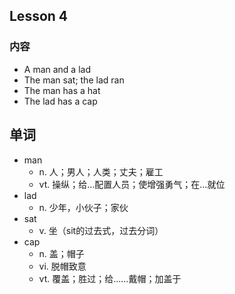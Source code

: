 ## Lesson 4

### 内容

* A man and a lad
* The man sat; the lad ran
* The man has a hat
* The lad has a cap

## 单词

* man
  * n. 人；男人；人类；丈夫；雇工
  * vt. 操纵；给…配置人员；使增强勇气；在…就位
* lad
  * n. 少年，小伙子；家伙
* sat
  * v. 坐（sit的过去式，过去分词）
* cap
  * n. 盖；帽子
  * vi. 脱帽致意
  * vt. 覆盖；胜过；给……戴帽；加盖于



